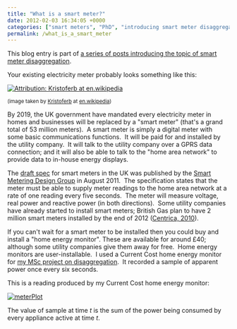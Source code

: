 ```yaml
---
title: "What is a smart meter?"
date: 2012-02-03 16:34:05 +0000
categories: ["smart meters", "PhD", "introducing smart meter disaggregation"]
permalink: /what_is_a_smart_meter
---
```

This blog entry is part of [a series of posts introducing the topic of
smart meter disaggregation](/taxonomy/term/104).

Your existing electricity meter probably looks something like this:

[![Attribution: Kristoferb at
en.wikipedia](http://upload.wikimedia.org/wikipedia/commons/thumb/b/b9/Hydro_quebec_meter.JPG/320px-Hydro_quebec_meter.JPG "Electromechanical meter. Attribution: Kristoferb at en.wikipedia")](http://en.wikipedia.org/wiki/File:Hydro_quebec_meter.JPG)

<small>(image taken
by [Kristoferb](http://en.wikipedia.org/wiki/User:Kristoferb) at
[en.wikipedia](http://en.wikipedia.org/))</small>

By 2019, the UK government have mandated every electricity meter in
homes and businesses will be replaced by a "smart meter" (that's a grand
total of 53 million meters).  A smart meter is simply a digital meter
with some basic communications functions.  It will be paid for and
installed by the utility company.  It will talk to the utility company
over a GPRS data connection; and it will also be able to talk to the
"home area network" to provide data to in-house energy displays.

The [draft
spec](http://www.decc.gov.uk/publications/basket.aspx?filetype=4&filepath=11/tackling-climate-change/smart-meters/2393-smart-metering-industrys-draft-tech.pdf&minwidth=true#basket) for
smart meters in the UK was published by the [Smart Metering Design
Group](http://www.decc.gov.uk/en/content/cms/tackling/smart_meters/smdg/smdg.aspx) in
August 2011.  The specification states that the meter must be able to
supply meter readings to the home area network at a rate of one reading
every five seconds.  The meter will measure voltage, real power and
reactive power (in both directions).  Some utility companies have
already started to install smart meters; British Gas plan to have 2
million smart meters installed by the end of 2012 ([Centrica,
2010](http://www.centrica.com/index.asp?pageid=1041&newsid=1970)). 

If you can't wait for a smart meter to be installed then you could buy
and install a "home energy monitor". These are available for around £40;
although some utility companies give them away for free.  Home energy
monitors are user-installable.  I used a Current Cost home energy
monitor for [my MSc project on
disaggregation](http://jack-kelly.com/my_msc_project_on_disaggregation_is_on_the_imperial_website).
 It recorded a sample of apparent power once every six seconds.

This is a reading produced by my Current Cost home energy monitor:

<span class="flickr-wrap" style="width:640px;"><span
class="flickr-image">[![meterPlot](https://farm8.staticflickr.com/7033/6812534035_3466d39707_z.jpg "meterPlot")](https://www.flickr.com/photos/37816297@N06/6812534035)</span></span>

The value of sample at time *t* is the sum of the power being consumed
by every appliance active at time *t*​.

<!--break-->

